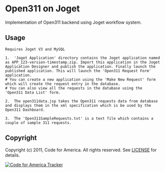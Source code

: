 # Open311 on Joget

Implementation of Open311 backend using Joget workflow system.

Usage
--------------
    
	Requires Joget V3 and MySQL
			
    1.	'Joget Application' directory contains the Joget application named as APP_123-version-timestamp.zip. Import this application in the Joget Application Designer and publish the application. Finally launch the published application. This will launch the 'Open311 Request Form' application.
  	# You can create a new application using the 'Make New Request' form which will create the request entry in the database.
	# You can also view all the requests in the database using the 'Open311 Data List' form.

    2.	The open311data.jsp takes the Open311 requests data from database and displays them in the xml specification which is be used by the Open311 Dashboard.
                                                                                           	
	3.	The 'Open311SampleRequests.txt' is a text file which contains a couple of sample 311 requests.
	

Copyright
---------
Copyright (c) 2011, Code for America. All rights reserved.
See [LICENSE](https://github.com/codeforamerica/congress/blob/master/LICENSE.md) for details.

[![Code for America Tracker](http://stats.codeforamerica.org/codeforamerica/congress.png)](http://stats.codeforamerica.org/projects/congress)